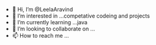 - 👋 Hi, I’m @LeelaAravind
- 👀 I’m interested in ...competative codeing and projects 
- 🌱 I’m currently learning ...java
- 💞️ I’m looking to collaborate on ...
- 📫 How to reach me ...

<!---
LeelaAravind/LeelaAravind is a ✨ special ✨ repository because its `README.md` (this file) appears on your GitHub profile.
You can click the Preview link to take a look at your changes.
--->
